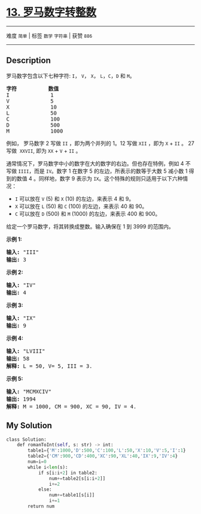 # [13. 罗马数字转整数](https://leetcode-cn.com/problems/roman-to-integer/)

---

难度 `简单` | 标签 `数学` `字符串`  | 获赞 `886`

---

## Description

<p>罗马数字包含以下七种字符:&nbsp;<code>I</code>，&nbsp;<code>V</code>，&nbsp;<code>X</code>，&nbsp;<code>L</code>，<code>C</code>，<code>D</code>&nbsp;和&nbsp;<code>M</code>。</p>

<pre><strong>字符</strong>          <strong>数值</strong>
I             1
V             5
X             10
L             50
C             100
D             500
M             1000</pre>

<p>例如， 罗马数字 2 写做&nbsp;<code>II</code>&nbsp;，即为两个并列的 1。12 写做&nbsp;<code>XII</code>&nbsp;，即为&nbsp;<code>X</code>&nbsp;+&nbsp;<code>II</code>&nbsp;。 27 写做&nbsp;&nbsp;<code>XXVII</code>, 即为&nbsp;<code>XX</code>&nbsp;+&nbsp;<code>V</code>&nbsp;+&nbsp;<code>II</code>&nbsp;。</p>

<p>通常情况下，罗马数字中小的数字在大的数字的右边。但也存在特例，例如 4 不写做&nbsp;<code>IIII</code>，而是&nbsp;<code>IV</code>。数字 1 在数字 5 的左边，所表示的数等于大数 5 减小数 1 得到的数值 4 。同样地，数字 9 表示为&nbsp;<code>IX</code>。这个特殊的规则只适用于以下六种情况：</p>

<ul>
	<li><code>I</code>&nbsp;可以放在&nbsp;<code>V</code>&nbsp;(5) 和&nbsp;<code>X</code>&nbsp;(10) 的左边，来表示 4 和 9。</li>
	<li><code>X</code>&nbsp;可以放在&nbsp;<code>L</code>&nbsp;(50) 和&nbsp;<code>C</code>&nbsp;(100) 的左边，来表示 40 和&nbsp;90。&nbsp;</li>
	<li><code>C</code>&nbsp;可以放在&nbsp;<code>D</code>&nbsp;(500) 和&nbsp;<code>M</code>&nbsp;(1000) 的左边，来表示&nbsp;400 和&nbsp;900。</li>
</ul>

<p>给定一个罗马数字，将其转换成整数。输入确保在 1&nbsp;到 3999 的范围内。</p>

<p><strong>示例&nbsp;1:</strong></p>

<pre><strong>输入:</strong>&nbsp;"III"
<strong>输出:</strong> 3</pre>

<p><strong>示例&nbsp;2:</strong></p>

<pre><strong>输入:</strong>&nbsp;"IV"
<strong>输出:</strong> 4</pre>

<p><strong>示例&nbsp;3:</strong></p>

<pre><strong>输入:</strong>&nbsp;"IX"
<strong>输出:</strong> 9</pre>

<p><strong>示例&nbsp;4:</strong></p>

<pre><strong>输入:</strong>&nbsp;"LVIII"
<strong>输出:</strong> 58
<strong>解释:</strong> L = 50, V= 5, III = 3.
</pre>

<p><strong>示例&nbsp;5:</strong></p>

<pre><strong>输入:</strong>&nbsp;"MCMXCIV"
<strong>输出:</strong> 1994
<strong>解释:</strong> M = 1000, CM = 900, XC = 90, IV = 4.</pre>


## My Solution

```python
class Solution:
    def romanToInt(self, s: str) -> int:
        table1={'M':1000,'D':500,'C':100,'L':50,'X':10,'V':5,'I':1}
        table2={'CM':900,'CD':400,'XC':90,'XL':40,'IX':9,'IV':4}
        num=i=0
        while i<len(s):
            if s[i:i+2] in table2:
                num+=table2[s[i:i+2]]
                i+=2
            else:
                num+=table1[s[i]]
                i+=1
        return num
```

